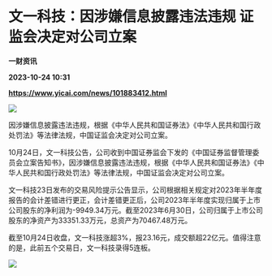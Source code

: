 # 文一科技：因涉嫌信息披露违法违规 证监会决定对公司立案
**一财资讯**

**2023-10-24 10:31**

**https://www.yicai.com/news/101883412.html**

![](https://imgcdn.yicai.com/uppics/slides/2023/10/7dbecfce994e51eebb1e68632cf09c65.jpg)

因涉嫌信息披露违法违规，根据《中华人民共和国证券法》《中华人民共和国行政处罚法》等法律法规，中国证监会决定对公司立案。

10月24日，文一科技公告，公司收到中国证券监会下发的《中国证券监督管理委员会立案告知书》，因涉嫌信息披露违法违规，根据《中华人民共和国证券法》《中华人民共和国行政处罚法》等法律法规，中国证监会决定对公司立案。

文一科技23日发布的交易风险提示公告显示，公司根据相关规定对2023年半年度报告的会计差错进行更正，会计差错更正后，公司2023年半年度实现归属于上市公司股东的净利润为-9949.34万元。截至2023年6月30日，公司归属于上市公司股东的净资产为33351.33万元，总资产为70467.48万元。

截至10月24日收盘，文一科技涨超3%，报23.16元，成交额超22亿元。值得注意的是，此前五个交易日，文一科技录得5连板。

![](https://imgcdn.yicai.com/uppics/images/2023/10/1f5c975e6817a315c3dc5dcc85e8f57d.jpg)